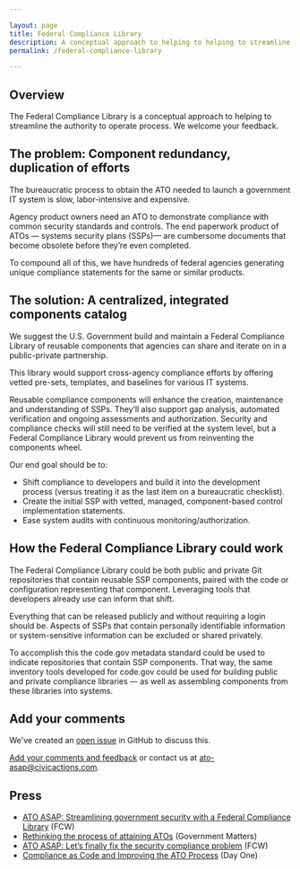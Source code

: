 ```yaml
---

layout: page
title: Federal Compliance Library
description: A conceptual approach to helping to helping to streamline the authority to operate process.
permalink: /federal-compliance-library

---
```


## Overview

The Federal Compliance Library is a conceptual approach to helping to streamline the authority to operate process. We welcome your feedback.

## The problem: Component redundancy, duplication of efforts

The bureaucratic process to obtain the ATO needed to launch a government IT system is slow, labor-intensive and expensive.

Agency product owners need an ATO to demonstrate compliance with common security standards and controls. The end paperwork product of ATOs — systems security plans (SSPs)— are cumbersome documents that become obsolete before they’re even completed.

To compound all of this, we have hundreds of federal agencies generating unique compliance statements for the same or similar products.

## The solution: A centralized, integrated components catalog

We suggest the U.S. Government build and maintain a Federal Compliance Library of reusable components that agencies can share and iterate on in a public-private partnership. 

This library would support cross-agency compliance efforts by offering vetted pre-sets, templates, and baselines for various IT systems.

Reusable compliance components will enhance the creation, maintenance and understanding of SSPs. They’ll also support gap analysis, automated verification and ongoing assessments and authorization. Security and compliance checks will still need to be verified at the system level, but a Federal Compliance Library would prevent us from reinventing the components wheel.

Our end goal should be to:

* Shift compliance to developers and build it into the development process (versus treating it as the last item on a bureaucratic checklist).
* Create the initial SSP with vetted, managed, component-based control implementation statements.
* Ease system audits with continuous monitoring/authorization.

## How the Federal Compliance Library could work

The Federal Compliance Library could be both public and private Git repositories that contain reusable SSP components, paired with the code or configuration representing that component. Leveraging tools that developers already use can inform that shift.

Everything that can be released publicly and without requiring a login should be. Aspects of SSPs that contain personally identifiable information or system-sensitive information can be excluded or shared privately.

To accomplish this the code.gov metadata standard could be used to indicate repositories that contain SSP components. That way, the same inventory tools developed for code.gov could be used for building public and private compliance libraries — as well as assembling components from these libraries into systems.

## Add your comments

We've created an [open issue](link) in GitHub to discuss this.

[Add your comments and feedback](link) or contact us at ato-asap@civicactions.com.

## Press

* [ATO ASAP: Streamlining government security with a Federal Compliance Library](https://fcw.com/articles/2021/03/22/comment-lazzeri-ato-asap.aspx) (FCW)
* [Rethinking the process of attaining ATOs](https://govmatters.tv/rethinking-the-process-of-attaining-atos/) (Government Matters)
* [ATO ASAP: Let’s finally fix the security compliance problem](https://fcw.com/articles/2021/02/04/comment-lazzeri-automate-ato.aspx) (FCW)
* [Compliance as Code and Improving the ATO Process](https://www.dayoneproject.org/post/compliance-as-code-and-improving-the-ato-process) (Day One)

